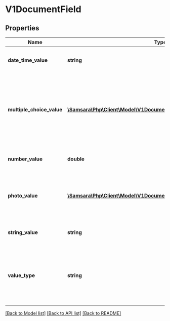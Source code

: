 # V1DocumentField

## Properties
Name | Type | Description | Notes
------------ | ------------- | ------------- | -------------
**date_time_value** | **string** | Value of this field if this document field has valueType: ValueType_DateTime. | [optional] 
**multiple_choice_value** | [**\Samsara\Php\Client\Model\V1DocumentFieldCreateMultipleChoiceValue[]**](V1DocumentFieldCreateMultipleChoiceValue.md) | Value of this field if this document field has valueType: ValueType_MultipleChoice. Array of objects containing two fields: the string value of the multiple choice option and a boolean representing whether or not the choice was selected | [optional] 
**number_value** | **double** | Value of this field if this document field has valueType: ValueType_Number. | [optional] 
**photo_value** | [**\Samsara\Php\Client\Model\V1DocumentFieldCreatePhotoValue[]**](V1DocumentFieldCreatePhotoValue.md) | Value of this field if this document field has valueType: ValueType_Photo. Array of photo objects where each object contains a URL for a photo. | [optional] 
**string_value** | **string** | Value of this field if this document field has valueType: ValueType_String. | [optional] 
**value_type** | **string** | Determines the type of this field and what type of value this field has. It should be either ValueType_Number, ValueType_String, ValueType_Photo, ValueType_MultipleChoice or ValueType_DateTime. | 

[[Back to Model list]](../README.md#documentation-for-models) [[Back to API list]](../README.md#documentation-for-api-endpoints) [[Back to README]](../README.md)


